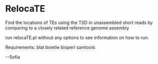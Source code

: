 RelocaTE
========

Find the locations of TEs using the TSD in unassembled short reads by comparing to a closely related reference genome assembly

run relocaTE.pl without any options to see information on how to run.

Requirements:
blat
bowtie
bioperl
samtools


--Sofia
